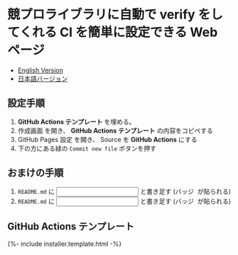 ---
---

# 競プロライブラリに自動で verify をしてくれる CI を簡単に設定できる Web ページ

- <a class="lang-link" data-path="installer.html" href="installer.html">English Version</a>
- <a class="lang-link" data-path="installer.ja.html" href="installer.ja.html">日本語バージョン</a>

## 設定手順
1. **GitHub Actions テンプレート** を埋める。
1. <a id="create-action" target="_blank">作成画面</a> を開き、 **GitHub Actions テンプレート** の内容をコピペする
1. <a id="settings-pages" target="_blank">GitHub Pages 設定</a> を開き、 Source を **GitHub Actions** にする
1. 下の方にある緑の `Commit new file` ボタンを押す

## おまけの手順
1.  `README.md` に <input type="text" readonly id="badge-verify-raw"> と書き足す (バッジ <a id="badge-verify-link" target="_blank"><img id="badge-verify-img"></a> が貼られる)
1.  `README.md` に <input type="text" readonly id="badge-pages-raw"> と書き足す (バッジ <a id="badge-pages-link" target="_blank"><img id="badge-pages-img"></a> が貼られる)

## GitHub Actions テンプレート
{%- include installer.template.html -%}
